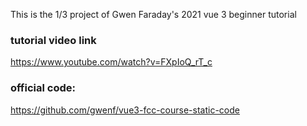 This is the 1/3 project of Gwen Faraday's 2021 vue 3 beginner tutorial

### tutorial video link

https://www.youtube.com/watch?v=FXpIoQ_rT_c

### official code: 

https://github.com/gwenf/vue3-fcc-course-static-code